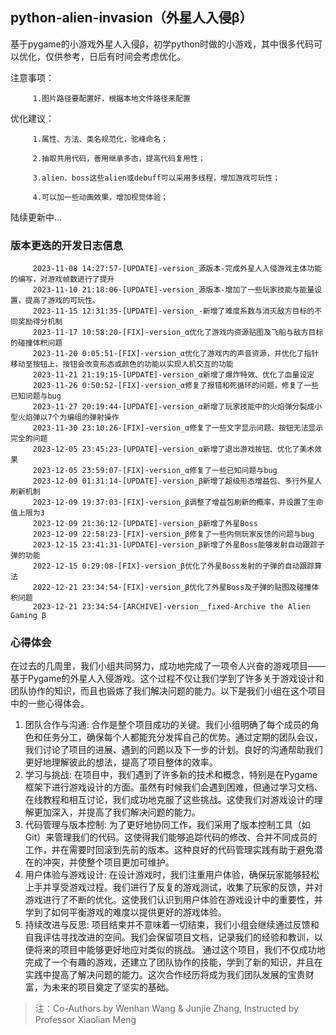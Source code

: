 ## python-alien-invasion（外星人入侵β）
基于pygame的小游戏外星人入侵β，初学python时做的小游戏，其中很多代码可以优化，仅供参考，日后有时间会考虑优化。

注意事项：

         1.图片路径要配置好，根据本地文件路径来配置

优化建议：

         1.属性、方法、类名规范化，驼峰命名；

         2.抽取共用代码，善用继承多态，提高代码复用性；
         
         3.alien、boss这些alien或debuff可以采用多线程，增加游戏可玩性；
         
         4.可以加一些动画效果，增加视觉体验；

陆续更新中...
### 版本更迭的开发日志信息
         2023-11-08 14:27:57-[UPDATE]-version_源版本-完成外星人入侵游戏主体功能的编写，对游戏帧数进行了提升
         2023-11-10 21:18:06-[UPDATE]-version_源版本-增加了一些玩家技能与能量设置，提高了游戏的可玩性。
         2023-11-15 12:31:35-[UPDATE]-version_-新增了难度系数与消灭敌方目标的不同奖励得分机制
         2023-11-17 10:58:20-[FIX]-version_α优化了游戏内资源贴图及飞船与敌方目标的碰撞体积问题
         2023-11-20 0:05:51-[FIX]-version_α优化了游戏内的声音资源，并优化了指针移动至按钮上，按钮会改变形态或颜色的功能以实现人机交互的功能
         2023-11-21 21:19:15-[UPDATE]-version_α新增了爆炸特效、优化了血量设定
         2023-11-26 0:50:52-[FIX]-version_α修复了报错和死循环的问题，修复了一些已知问题与bug
         2023-11-27 20:19:44-[UPDATE]-version_α新增了玩家技能中的火焰弹分裂成小型火焰弹以7个为编组的弹射操作
         2023-11-30 23:10:26-[FIX]-version_α修复了一些文字显示问题、按钮无法显示完全的问题
         2023-12-05 23:45:23-[UPDATE]-version_α新增了退出游戏按钮、优化了美术效果
         2023-12-05 23:59:07-[FIX]-version_α修复了一些已知问题与bug
         2023-12-09 01:31:14-[UPDATE]-version_β新增了超级形态增益包、多行外星人刷新机制
         2023-12-09 19:37:03-[FIX]-version_β调整了增益包刷新的概率，并设置了生命值上限为3
         2023-12-09 21:36:12-[UPDATE]-version_β新增了外星Boss
         2023-12-09 22:58:23-[FIX]-version_β修复了一些内侧玩家反馈的问题与bug
         2023-12-15 23:41:31-[UPDATE]-version_β新增了外星Boss能够发射自动跟踪子弹的功能
         2022-12-15 0:29:08-[FIX]-version_β优化了外星Boss发射的子弹的自动跟踪算法
         2022-12-21 23:34:54-[FIX]-version_β优化了外星Boss及子弹的贴图及碰撞体积问题
         2023-12-21 23:34:54-[ARCHIVE]-version__fixed-Archive the Alien Gaming β

### 心得体会
在过去的几周里，我们小组共同努力，成功地完成了一项令人兴奋的游戏项目——基于Pygame的外星人入侵游戏。这个过程不仅让我们学到了许多关于游戏设计和团队协作的知识，而且也锻炼了我们解决问题的能力。以下是我们小组在这个项目中的一些心得体会。
1. 团队合作与沟通:
合作是整个项目成功的关键。我们小组明确了每个成员的角色和任务分工，确保每个人都能充分发挥自己的优势。通过定期的团队会议，我们讨论了项目的进展、遇到的问题以及下一步的计划。良好的沟通帮助我们更好地理解彼此的想法，提高了项目整体的效率。
2. 学习与挑战:
在项目中，我们遇到了许多新的技术和概念，特别是在Pygame框架下进行游戏设计的方面。虽然有时候我们会遇到困难，但通过学习文档、在线教程和相互讨论，我们成功地克服了这些挑战。这使我们对游戏设计的理解更加深入，并提高了我们解决问题的能力。
3. 代码管理与版本控制:
为了更好地协同工作，我们采用了版本控制工具（如Git）来管理我们的代码。这使得我们能够追踪代码的修改、合并不同成员的工作，并在需要时回滚到先前的版本。这种良好的代码管理实践有助于避免潜在的冲突，并使整个项目更加可维护。
4. 用户体验与游戏设计:
在设计游戏时，我们注重用户体验，确保玩家能够轻松上手并享受游戏过程。我们进行了反复的游戏测试，收集了玩家的反馈，并对游戏进行了不断的优化。这使我们认识到用户体验在游戏设计中的重要性，并学到了如何平衡游戏的难度以提供更好的游戏体验。
5. 持续改进与反思:
项目结束并不意味着一切结束，我们小组会继续通过反馈和自我评估寻找改进的空间。我们会保留项目文档，记录我们的经验和教训，以便将来的项目中能够更好地应对类似的挑战。
通过这个项目，我们不仅成功地完成了一个有趣的游戏，还建立了团队协作的技能，学到了新的知识，并且在实践中提高了解决问题的能力。这次合作经历将成为我们团队发展的宝贵财富，为未来的项目奠定了坚实的基础。

>  注：Co-Authors by Wenhan Wang & Junjie Zhang, Instructed by Professor Xiaolian Meng
